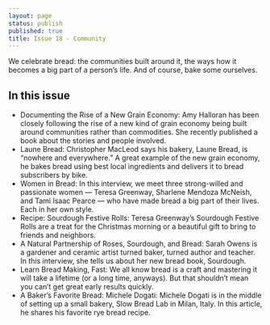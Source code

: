 ```yaml
---
layout: page
status: publish
published: true
title: Issue 18 - Community
---
```


We celebrate bread: the communities built around it, the ways how it becomes a big part of a person’s life. And of course, bake some ourselves.

## In this issue

-   Documenting the Rise of a New Grain Economy: Amy Halloran has been closely following the rise of a new kind of grain economy being built around communities rather than commodities. She recently published a book about the stories and people involved.
-   Laune Bread: Christopher MacLeod says his bakery, Laune Bread, is “nowhere and everywhere.” A great example of the new grain economy, he bakes bread using best local ingredients and delivers it to bread subscribers by bike.
-   Women in Bread: In this interview, we meet three strong-willed and passionate women — Teresa Greenway, Sharlene Mendoza McNeish, and Tami Isaac Pearce — who have made bread a big part of their lives. Each in her own style.
-   Recipe: Sourdough Festive Rolls: Teresa Greenway’s Sourdough Festive Rolls are a treat for the Christmas morning or a beautiful gift to bring to friends and neighbors.
-   A Natural Partnership of Roses, Sourdough, and Bread: Sarah Owens is a gardener and ceramic artist turned baker, turned author and teacher. In this interview, she tells us about her new bread book, Sourdough.
-   Learn Bread Making, Fast: We all know bread is a craft and mastering it will take a lifetime (or a long time, anyways). But that shouldn’t mean you can’t get great early results quickly.
-   A Baker’s Favorite Bread: Michele Dogati: Michele Dogati is in the middle of setting up a small bakery, Slow Bread Lab in Milan, Italy. In this article, he shares his favorite rye bread recipe.
